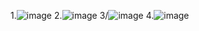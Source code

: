 1.![image](https://user-images.githubusercontent.com/112771048/215511520-93300a21-2d85-498b-8b01-af712414667d.png)
2.![image](https://user-images.githubusercontent.com/112771048/215513569-1b8aaab0-93fb-4ca2-996c-aaedf190de35.png)
3/![image](https://user-images.githubusercontent.com/112771048/215810969-4ad62d93-c8c6-4f6e-9245-81cb62198977.png)
4.![image](https://user-images.githubusercontent.com/112771048/215810990-aac8d244-f302-470b-a52e-8e5729c007a7.png)
